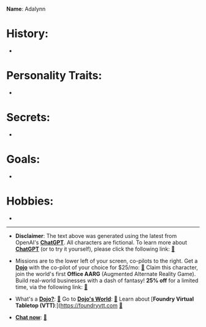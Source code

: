 **Name**: Adalynn

# History:

-

# Personality Traits:

-

# Secrets:

-


# Goals:

-

# Hobbies:

-

---
* **Disclaimer**: The text above was generated using the latest from OpenAI's [**ChatGPT**](https://openai.com/blog/chatgpt/).  All characters are fictional.  To learn more about [**ChatGPT**](https://openai.com/blog/chatgpt/) (or to try it yourself), please click the following link: [:green_book:](https://openai.com/blog/chatgpt/)

* Missions are to the lower left of your screen, co-pilots to the right. Get a [**Dojo**](https://workmates.live/marketplace) with the co-pilot of your choice for $25/mo: [:ledger:](https://workmates.live/marketplace)  Claim this character, join the world's first **Office AARG** (Augmented Alternate Reality Game). Build real-world businesses with a dash of fantasy! **25% off** for a limited time, via the following link: [:closed_book:](https://blog.workmates.live/deal-on-a-dojo) 

* What's a [**Dojo?**](https://workdojos.com): [:blue_book:](https://workdojos.com)  Go to [**Dojo's World**](https://dojos.world): [:green_book:](https://dojos.world)  Learn about [**Foundry Virtual Tabletop (VTT)**:](https://foundryvtt.com [:ledger:](https://foundryvtt.com/)

* [**Chat now**](https://chat.workmates.live/channel/support): [:orange_book:](https://chat.workmates.live/channel/support)